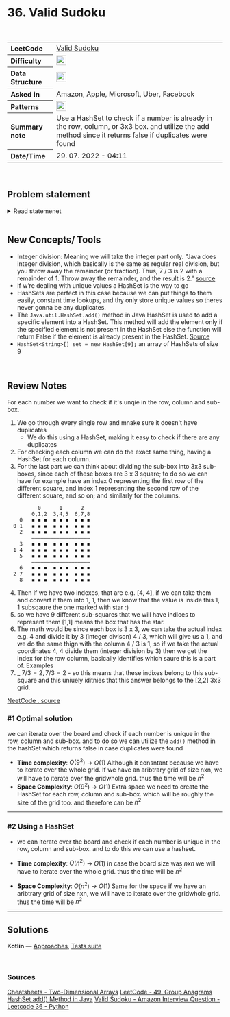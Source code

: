 # 36. Valid Sudoku

<br>

<table style="text-align: left;">
  <tr>
    <th>LeetCode</th>
    <td><a href="https://leetcode.com/problems/valid-sudoku/" target="_blank">Valid Sudoku</a></td>
  </tr>
  <tr>
    <th>Difficulty</th>
    <td>
    <img src="https://img.shields.io/badge/Medium-ef6c00.svg" height="23"/>
    </td>
  </tr>
  <tr>
    <th>Data Structure</th>
    <td>
    <img src="https://img.shields.io/badge/2D-Arrays-333333.svg" height="23"/>
    </td>
  </tr>
  <tr>
    <th>Asked in</th>
    <td>
    Amazon, Apple, Microsoft, Uber, Facebook
    </td>
  </tr>
  <tr>
    <th>Patterns</th>
    <td>
      <img src="https://img.shields.io/badge/HashSet-69314C.svg" height="23"/>
    </td>
  </tr>

  <tr>
    <th>Summary note</th>
    <td> 
    Use a HashSet to check if a number is already in the row, column, or 3x3 box. and utilize the add method since it returns false if duplicates were found
    </td>
  </tr>
  
  <tr>
    <th>Date/Time</th>
    <td>
      29. 07. 2022 - 04:11
    </td>
  </tr>


</table>


<br>

## Problem statement
<details>
   <summary>Read statemenet</summary>

Determine if a 9 x 9 Sudoku board is valid. Only the filled cells need to be validated according to the following rules:

Each row must contain the digits 1-9 without repetition.
Each column must contain the digits 1-9 without repetition.
Each of the nine 3 x 3 sub-boxes of the grid must contain the digits 1-9 without repetition.
Note:

A Sudoku board (partially filled) could be valid but is not necessarily solvable.
Only the filled cells need to be validated according to the mentioned rules.
 



Example 1:

```
Input: board = 
[["5","3",".",".","7",".",".",".","."]
,["6",".",".","1","9","5",".",".","."]
,[".","9","8",".",".",".",".","6","."]
,["8",".",".",".","6",".",".",".","3"]
,["4",".",".","8",".","3",".",".","1"]
,["7",".",".",".","2",".",".",".","6"]
,[".","6",".",".",".",".","2","8","."]
,[".",".",".","4","1","9",".",".","5"]
,[".",".",".",".","8",".",".","7","9"]]
Output: true
```

Example 2:

```
Input: board = 
[["8","3",".",".","7",".",".",".","."]
,["6",".",".","1","9","5",".",".","."]
,[".","9","8",".",".",".",".","6","."]
,["8",".",".",".","6",".",".",".","3"]
,["4",".",".","8",".","3",".",".","1"]
,["7",".",".",".","2",".",".",".","6"]
,[".","6",".",".",".",".","2","8","."]
,[".",".",".","4","1","9",".",".","5"]
,[".",".",".",".","8",".",".","7","9"]]
Output: false
Explanation: Same as Example 1, except with the 5 in the top left corner being modified to 8. Since there are two 8's in the top left 3x3 sub-box, it is invalid.
``` 

Constraints:

- `board.length == 9`
- `board[i].length == 9`
- `board[i][j]` is a digit 1-9 or '.'.



</details>

<br>

## New Concepts/ Tools

- Integer division: Meaning we will take the integer part only. "Java does integer division, which basically is the same as regular real division, but you throw away the remainder (or fraction). Thus, 7 / 3 is 2 with a remainder of 1. Throw away the remainder, and the result is 2." [source](https://www.cs.umd.edu/~clin/MoreJava/Intro/expr-int-div.html#:~:text=Java%20does%20integer%20division%2C%20which,can%20come%20in%20very%20handy.)
- if w’re dealing with unique values a HashSet is the way to go 
- HashSets are perfect in this case because we can put things to them easily, constant time lookups, and thy only store unique values so theres never gonna be any duplicates.
- The `Java.util.HashSet.add()` method in Java HashSet is used to add a specific element into a HashSet. This method will add the element only if the specified element is not present in the HashSet else the function will return False if the element is already present in the HashSet. [Source](https://www.geeksforgeeks.org/hashset-add-method-in-java/)
- `HashSet<String>[] set = new HashSet[9];` an array of HashSets of size 9





<br>

## Review Notes

For each number we want to check if it's unqie in the row, column and sub-box.
1. We go through every single row and mnake sure it doesn't have duplicates
   - We do this using a HashSet, making it easy to check if there are any duplicates
2. For checking each column we can do the exact same thing, having a HashSet for each column.
3. For the last part we can think about dividing the sub-box into 3x3 sub-boxes, since each of these boxes are 3 x 3 square; to do so we can have for example have an index 0 representing the first row of the different square, and index 1 representing the second row of the different square, and so on; and similarly for the columns.

```
          0      1      2
        0,1,2  3,4,5  6,7,8
    0   ◾️ ◾️ ◾️  ◾️ ◾️ ◾️  ◾️ ◾️ ◾️
  0 1   ◾️ ◾️ ◾️  ◾️ ◾️ ◾️  ◾️ ◾️ ◾️
    2   ◾️ ◾️ ◾️  ◾️ ◾️ ◾️  ◾️ ◾️ ◾️
        ———————————————————
    3   ◾️ ◾️ ◾️  ◾️ ◾️ ◾️  ◾️ ◾️ ◾️
  1 4   ◾️ ◾️ ◾️  ◾️ ✹ ◾️  ◾️ ◾️ ◾️
    5   ◾️ ◾️ ◾️  ◾️ ◾️ ◾️  ◾️ ◾️ ◾️
        ———————————————————
    6   ◾️ ◾️ ◾️  ◾️ ◾️ ◾️  ◾️ ◾️ ◾️
  2 7   ◾️ ◾️ ◾️  ◾️ ◾️ ◾️  ◾️ ◾️ ◾️
    8   ◾️ ◾️ ◾️  ◾️ ◾️ ◾️  ◾️ ◾️ ◾️
```
4. Then if we have two indexes, that are e.g. [4, 4], if we can take them and convert it them into 1, 1, then we know that the value is inside this 1, 1 subsqaure the one marked with star :) 
5. so we have 9 different sub-squares that we will have indices to represent them [1,1] means the box that has the star.
6. The math would be since each box is 3 x 3, we can take the actual index e.g. 4 and divide it by 3 (integer divison) 4 / 3, which will give us a 1, and we do the same thign with the column 4 / 3 is 1, so if we take the actual coordinates 4, 4 divide them (integer division by 3) then we get the index for the row column, basically identifies which saure this is a part of.
Examples
7. _ $7 / 3 = 2, 7 / 3 = 2$ - so this means that these indixes belong to this sub-square and this uniuely iditnies that this answer belongs to the [2,2] 3x3 grid.

[NeetCode . source](https://www.youtube.com/watch?v=TjFXEUCMqI8&ab_channel=NeetCode)

### #1  Optimal solution

we can iterate over the board and check if each number is unique in the row, column and sub-box.
and to do so we can utilize the `add()` method in the hashSet which returns false in case duplicates were found


- **Time complexity**: $O(9^2)$ -> $O(1)$
Although it consntant because we have to iterate over the whole grid.
If we have an aribtrary grid of size nxn, we will have to iterate over the gridwhole grid. thus the time will be $n^2$
- **Space Complexity**: $O(9^2)$ -> $O(1)$
Extra space we need to create the HashSet for each row, column and sub-box. which will be roughly the size of the grid too. and therefore can be $n^2$


---

### #2 Using a HashSet

- we can iterate over the board and check if each number is unique in the row, column and sub-box. and to do this we can use a hashset.

- **Time complexity**: $O(n^2)$  -> $O(1)$
in case the board size was $nxn$ we will have to iterate over the whole grid. thus the time will be $n^2$

- **Space Complexity**: $O(n^2)$ -> $O(1)$
Same for the space if we have an aribtrary grid of size nxn, we will have to iterate over the gridwhole grid. thus the time will be $n^2$


---


## Solutions

**Kotlin** — [Approaches](../../../solutions/leetcode/blind75/src/main/kotlin/xyz/grind/coding/easy/ValidSudoku.kt), [Tests suite](../../../solutions/leetcode/blind75/src/test/kotlin/easy/ValidSudokuTest.kt)


<br>


### Sources
[Cheatsheets - Two-Dimensional Arrays](https://www.codecademy.com/learn/learn-java/modules/java-two-dimensional-arrays/cheatsheet#:~:text=In%20Java%2C%202D%20arrays%20are,two%20sets%20of%20square%20brackets.)
[LeetCode - 49. Group Anagrams](https://leetcode.com/problems/valid-sudoku/solution/)
[HashSet add() Method in Java](https://www.geeksforgeeks.org/hashset-add-method-in-java/)
[Valid Sudoku - Amazon Interview Question - Leetcode 36 - Python](https://youtu.be/TjFXEUCMqI8)
